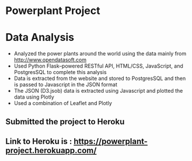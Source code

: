 # Powerplant Project

# Data Analysis

* Analyzed the power plants around the world using the data mainly from http://www.opendatasoft.com
* Used Python Flask–powered RESTful API, HTML/CSS, JavaScript, and PostgresSQL to complete this analysis 
* Data is extracted from the website and stored to PostgresSQL and then is passed to Javascript in the JSON format 
* The JSON (D3.jsob) data is extracted using Javascript and plotted the data using Plotly 
* Used a combination of Leaflet and Plotly

## Submitted the project to Heroku
## Link to Heroku is : https://powerplant-project.herokuapp.com/
